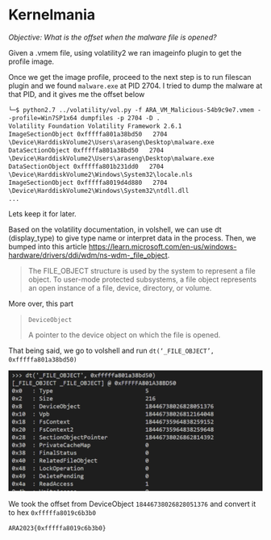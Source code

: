 # Kernelmania

*Objective: What is the offset when the malware file is opened?*

Given a .vmem file, using volatility2 we ran imageinfo plugin to get the profile image.

Once we get the image profile, proceed to the next step is to run filescan plugin and we found `malware.exe` at PID 2704. I tried to dump the malware at that PID, and it gives me the offset below

```
└─$ python2.7 ../volatility/vol.py -f ARA_VM_Malicious-54b9c9e7.vmem --profile=Win7SP1x64 dumpfiles -p 2704 -D .
Volatility Foundation Volatility Framework 2.6.1
ImageSectionObject 0xfffffa801a38bd50   2704   \Device\HarddiskVolume2\Users\araseng\Desktop\malware.exe
DataSectionObject 0xfffffa801a38bd50   2704   \Device\HarddiskVolume2\Users\araseng\Desktop\malware.exe
DataSectionObject 0xfffffa801b231dd0   2704   \Device\HarddiskVolume2\Windows\System32\locale.nls
ImageSectionObject 0xfffffa8019d4d880   2704   \Device\HarddiskVolume2\Windows\System32\ntdll.dll
...
```

Lets keep it for later.

Based on the volatility documentation, in volshell, we can use dt (display_type) to give type name or interpret data in the process. Then, we bumped into this article https://learn.microsoft.com/en-us/windows-hardware/drivers/ddi/wdm/ns-wdm-_file_object.

> The FILE_OBJECT structure is used by the system to represent a file object. To user-mode protected subsystems, a file object represents an open instance of a file, device, directory, or volume.

More over, this part

> `DeviceObject`
>
> A pointer to the device object on which the file is opened.

That being said, we go to volshell and run `dt(‘_FILE_OBJECT’, 0xfffffa801a38bd50)`

![dt](src/dt.png)

We took the offset from DeviceObject `18446738026828051376` and convert it to hex `0xfffffa8019c6b3b0`

```
ARA2023{0xfffffa8019c6b3b0}
```